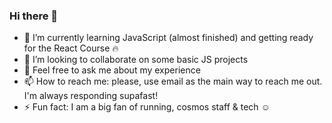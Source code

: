 ### Hi there 👋

<!--
**uuuuulik/uuuuulik** is a ✨ _special_ ✨ repository because its `README.md` (this file) appears on your GitHub profile.

Here are some ideas to get you started:

- 🔭 I’m currently working on ...
- 🌱 I’m currently learning ...
- 👯 I’m looking to collaborate on ...
- 🤔 I’m looking for help with ...
- 💬 Ask me about ...
- 📫 How to reach me: ...
- 😄 Pronouns: ...
- ⚡ Fun fact: ...
-->

- 🌱 I’m currently learning JavaScript (almost finished) and getting ready for the React Course 🔥
- 👯 I’m looking to collaborate on some basic JS projects
- 💬 Feel free to ask me about my experience
- 📫 How to reach me: please, use email as the main way to reach me out. I'm always responding supafast!
- ⚡ Fun fact: I am a big fan of running, cosmos staff & tech ☺️
